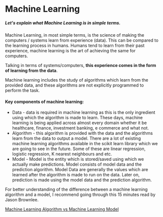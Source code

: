 # Machine Learning
##### Let's explain what Machine Learning is in simple terms.

Machine Learning, in most simple terms, is the science of making the computers / systems learn from experience (data).
This can be compared to the learning process in humans. Humans tend to learn from their past experience, machine 
learning is the art of achieving the same for computers.

Talking in terms of systems/computers, **this experience comes in the form of learning from the data**.

Machine learning includes the study of algorithms which learn from the provided data, and these algorithms are not
explicitly programmed to perform the task.


#### Key components of machine learning:

- Data - data is required in machine learning as this is the only ingredient using which the algorithm is made to learn.
These days, machine learning is being applied across almost every domain whether it be healthcare, finance, investment 
banking, e commerce and what not. 
- Algorithm - this algorithm is provided with the data and the algorithms learn from the data to output a model.
There are a lot of existing machine learning algorithms available in the scikit learn library which we are going to see
in the future. Some of these are linear regression, logistic regression, K nearest neighbours and etc.
- Model - Model is the entity which is stored/saved using which we actually make predictions.
Model consists of model data and the prediction algorithm. Model Data are generally the values which are 
learned after the algorithm is made to run on the data. Later on, prediction is made using the model data and 
the prediction algorithm.

For better understanding of the difference between a machine learning algorithm and a model, I recommend going through 
this 15 minutes read by Jason Brownlee.

[Machine Learning Algorithm vs Machine Learning Model](https://machinelearningmastery.com/difference-between-algorithm-and-model-in-machine-learning/)



 